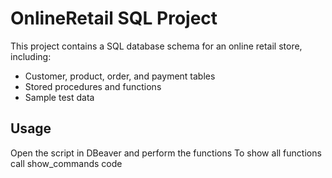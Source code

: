 # OnlineRetail SQL Project

This project contains a SQL database schema for an online retail store, including:

- Customer, product, order, and payment tables
- Stored procedures and functions
- Sample test data

## Usage

Open the script in DBeaver 
and perform the functions
To show all functions call show_commands code